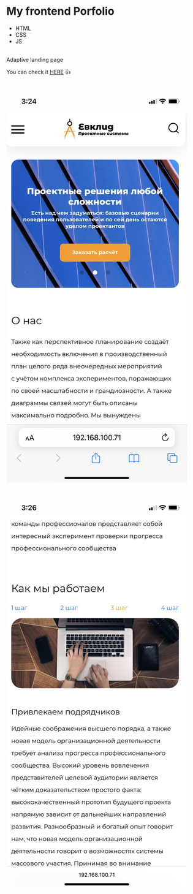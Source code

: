 # My frontend Porfolio
- HTML
- CSS
- JS
<br>
Adaptive landing page

You can check it [HERE](https://artemtricks.github.io/Portfolio_landing_page/) :+1:
<br>
<br>
<br>
![screenshots](https://github.com/artemtricks/Portfolio_landing_page/blob/main/phone-screenshot/photo_2022-12-08_16-19-59.jpg)
<br>
<br>
<br>
![screenshots](https://github.com/artemtricks/Portfolio_landing_page/blob/main/phone-screenshot/photo_2022-12-08_16-20-47.jpg)
